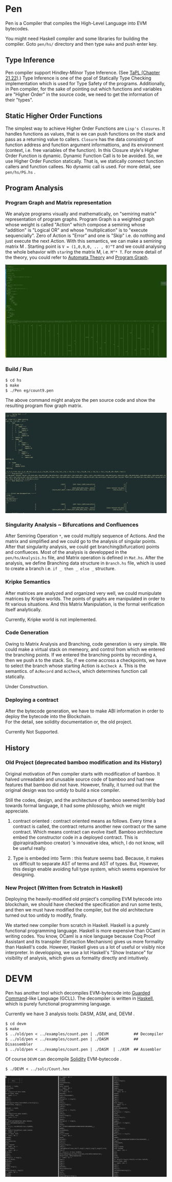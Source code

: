 # Pen 

Pen is a Compiler that compiles the High-Level Language into EVM bytecodes. 

You might need Haskell compiler  and some libraries for building the compiler. 
Goto `pen/hs/` directory and then type `make` and push enter key. 


## Type Inference 

Pen compiler support Hindley-Milnor Type Inference. (See [TaPL (Chapter 21,22)](https://www.cis.upenn.edu/~bcpierce/tapl/).)
Type Inference is one of the goal of Statically Type Checking implementation which is used for Type Safety of the programs. 
Additionally, in Pen compiler, for the sake of pointing out which functions and variables are "Higher Order" in the source code, we need to get the information of their "types".  

## Static Higher Order Functions 

The simplest way to achieve Higher Order Functions are `Lisp's Closures`. It handles functions as values, that is we can push functions on the stack and pass as a returning value to callers. `Closure` has the data consisting of function address and function argument informattions, and its environment (context, i.e. free variables of the function). In this Closure style's Higher Order Function is dynamic. Dynamic Function Call is to be avoided. 
So, we use Higher Order Function statically. That is, we statically connect function callers and function callees. No dynamic call is used. For more detail, see `pen/hs/PG.hs` .  


## Program Analysis 


### Program Graph and Matrix representation 


We analyze programs visually and mathematically, on "semiring matrix" representation of program graphs.
Program Graph is a weighted graph whose weight is called "Action" which compose a semiring whose "addition" is "Logical OR" and whose "multiplication" is to "execute sequencially". Zero of Action is "Error" and one is "Skip" i.e. do nothing and just execute the next Action. With this semantics, we can make a semiring matrix M . Starting point is `V = (1,0,0,0, .. , 0)^T` and we could analysing the whole behavior with `star`ing the matrix M, i.e. `M^* T`. 
For more detail of the theory, you could refer to [Automata Theory](https://ems.press/books/standalone/174) and [Program Graph](https://arxiv.org/abs/2012.10086). 


![Analyzing the pen source code and showing the resulting program graph and its matrix representation.](/images/program_graph_and_matrix.png) 




### Build / Run 

```
$ cd hs 
$ make 
$ ./Pen eg/count9.pen
``` 

The above command might analyze the pen source code and show the resulting program flow graph matrix. 

![](/images/type_inference.png) 


### Singularity Analysis ~ Bifurcations and Confluences 

After Semiring Operation `*`, we could multiply sequence of Actions. And the matrix and simplified and we could go to the 
analysis of singular points. After that singularity analysis, we could get branching(bifurcation) points and conflueces. 
Most of the analysis is developped in the `pen/hs/Analysis.hs` file, and Matrix operation is defined in `Mat.hs`. 
After the analysis, we define Branching data structure in `Branch.hs` file, which is used to create a branch i.e. `if _ then _ else _` structure. 



### Kripke Semantics 

After matrices are analyzed and organized very well, we could munipulate matrices by Kripke worlds. 
The points of graphs are manipulated in order to fit various situations. 
And this Matrix Manipulation, is the formal verification itself analytically. 

Currently, Kripke world is not implemented. 




### Code Generation 

Owing to Matrix Analysis and Branching, code generation is very simple. 
We could make a virtual stack on memeory, and control from which we entered the branching points. 
If we entered the branching points by recording `A`, then we push `A` to the stack. So, if we come accross a checkpoints, 
we have to select the branch whose starting Action is `AcCheck A`. This is the semantics. of `AcRecord` and `AcCheck`, which determines function call statically. 


Under Construction. 


### Deploying a contract 

After the bytecode generation, we have to make ABI information in order to deploy the bytecode into the Blockchain.  
For the detail, see solidity documentation or, the old project. 

Currently Not Supported. 




## History 

### Old Project (deprecated bamboo modification and its History) 

Original motivation of Pen compiler starts with modification of bamboo. 
It halved unreadable and unusable source code of bamboo and had new features that bamboo did not have. 
However, finally, it turned out that the original design was too untidy to build a nice compiler. 
 
Still the codes, design, and the architecture of bamboo seemed terribly bad towards formal language, 
it had some philosophy, which we might appreciate. 

1. contract oriented : contract oriented means as follows. 
Every time a contract is called, the contract returns another new contract or the same contract. 
Which means contract can evolve itself. Bamboo architecture embed the constructor code in a deployed contract.
This is @pirapira(bamboo creator) 's innovative idea, which, I do not know, will be useful really. 

2. Type is embeded into Term : this feature seems bad. Because, 
it makes us difficult to separate AST of terms and AST of types. 
But, However, this design enable avoiding full type system, which seems expensive for designing. 




### New Project (Written from Sctratch in Haskell) 


Deploying the heavily-modified old project's compiling EVM bytecode into blockchain, we should have checked the specification and run some tests, and 
then we must have modified the compiler, but the old architecture turned out too untidy to modify, finally. 

We started new compiler from scratch in Haskell. Haskell is a purely functional programming language. 
Haskell is more expensive than OCaml in writing codes. You know, OCaml is a nice language because Coq Proof Assistant and its transpiler (Extraction Mechanism) gives us more formality than Haskell's code. However, Haskell gives us a lot of useful or visibly nice interpreter. 
In developping, we use a lot Haskell's "Show Instance" for visibility of analysis, which gives us formality directly and intuitively. 





# DEVM

Pen has another tool which decompiles EVM-bytecode into [Guarded Command](https://en.wikipedia.org/wiki/Guarded_Command_Language)-like Language (GCLL). 
The decompiler is written in [Haskell](https://www.haskell.org/), which is purely functional programming language.  

Currently we have 3 analysis tools: DASM, ASM, and, DEVM . 

```
$ cd devm 
$ make
$ ../old/pen < ../examples/count.pen | ./DEVM           ## Decompiler 
$ ../old/pen < ../examples/count.pen | ./DASM           ## Disassembler
$ ../old/pen < ../examples/count.pen | ./DASM  | ./ASM  ## Assembler
``` 

Of course `DEVM` can decompile [Solidity](https://github.com/ethereum/solidity/) EVM-bytecode . 
```
$ ./DEVM < ../solc/Count.hex 
```

![](/images/devm_solc.png)


